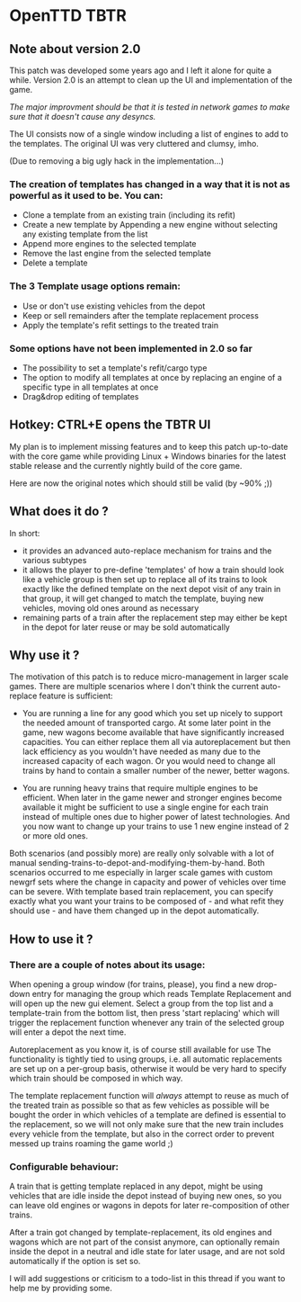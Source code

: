 # OpenTTD TBTR

## Note about version 2.0

This patch was developed some years ago and I left it alone for quite a while.
Version 2.0 is an attempt to clean up the UI and implementation of the game.

*The major improvment should be that it is tested in network games to make sure that it doesn't cause
any desyncs.*

The UI consists now of a single window including a list of engines to add to
the templates. The original UI was very cluttered and clumsy, imho.

(Due to removing a big ugly hack in the implementation...)
### The creation of templates has changed in a way that it is not as powerful as it used to be. You can:
* Clone a template from an existing train (including its refit)
* Create a new template by Appending a new engine without selecting any existing template from the list
* Append more engines to the selected template
* Remove the last engine from the selected template
* Delete a template

### The 3 Template usage options remain:
* Use or don't use existing vehicles from the depot
* Keep or sell remainders after the template replacement process
* Apply the template's refit settings to the treated train

### Some options have not been implemented in 2.0 so far
* The possibility to set a template's refit/cargo type
* The option to modify all templates at once by replacing an engine of a specific type in all
  templates at once
* Drag&drop editing of templates

## Hotkey: CTRL+E opens the TBTR UI

My plan is to implement missing features and to keep this patch up-to-date with the core game while
providing Linux + Windows binaries for the latest stable release and the currently nightly build of
the core game.

Here are now the original notes which should still be valid (by ~90% ;))

## What does it do ?

In short:

* it provides an advanced auto-replace mechanism for trains and the various subtypes
* it allows the player to pre-define 'templates' of how a train should look like a vehicle group is
  then set up to replace all of its trains to look exactly like the defined template on the next
  depot visit of any train in that group, it will get changed to match the template, buying new
  vehicles, moving old ones around as necessary
* remaining parts of a train after the replacement step may either be kept in the depot for later
  reuse or may be sold automatically

## Why use it ?

The motivation of this patch is to reduce micro-management in larger scale games. There are multiple
scenarios where I don't think the current auto-replace feature is sufficient:

* You are running a line for any good which you set up nicely to support the needed amount of
  transported cargo. At some later point in the game, new wagons become available that have
  significantly increased capacities. You can either replace them all via autoreplacement but then
  lack efficiency as you wouldn't have needed as many due to the increased capacity of each wagon.
  Or you would need to change all trains by hand to contain a smaller number of the newer, better
  wagons.

* You are running heavy trains that require multiple engines to be efficient. When later in the game
  newer and stronger engines become available it might be sufficient to use a single engine for each
  train instead of multiple ones due to higher power of latest technologies. And you now want to
  change up your trains to use 1 new engine instead of 2 or more old ones.

Both scenarios (and possibly more) are really only solvable with a lot of manual
sending-trains-to-depot-and-modifying-them-by-hand. Both scenarios occurred to me especially in
larger scale games with custom newgrf sets where the change in capacity and power of vehicles over
time can be severe.  With template based train replacement, you can specify exactly what you want
your trains to be composed of - and what refit they should use - and have them changed up in the
depot automatically.

## How to use it ?

### There are a couple of notes about its usage:

When opening a group window (for trains, please), you find a new drop-down entry for managing the
group which reads Template Replacement and will open up the new gui element.  Select a group from
the top list and a template-train from the bottom list, then press 'start replacing' which will
trigger the replacement function whenever any train of the selected group will enter a depot the
next time.

Autoreplacement as you know it, is of course still available for use The functionality is tightly
tied to using groups, i.e. all automatic replacements are set up on a per-group basis, otherwise it
would be very hard to specify which train should be composed in which way.

The template replacement function will _always_ attempt to reuse as much of the treated train as
possible so that as few vehicles as possible will be bought the order in which vehicles of a
template are defined is essential to the replacement, so we will not only make sure that the new
train includes every vehicle from the template, but also in the correct order to prevent messed up
trains roaming the game world ;)

### Configurable behaviour:

A train that is getting template replaced in any depot, might be using vehicles that are idle inside
the depot instead of buying new ones, so you can leave old engines or wagons in depots for later
re-composition of other trains.

After a train got changed by template-replacement, its old engines and wagons which are not part of
the consist anymore, can optionally remain inside the depot in a neutral and idle state for later
usage, and are not sold automatically if the option is set so.

I will add suggestions or criticism to a todo-list in this thread if you want to help me by providing some.
